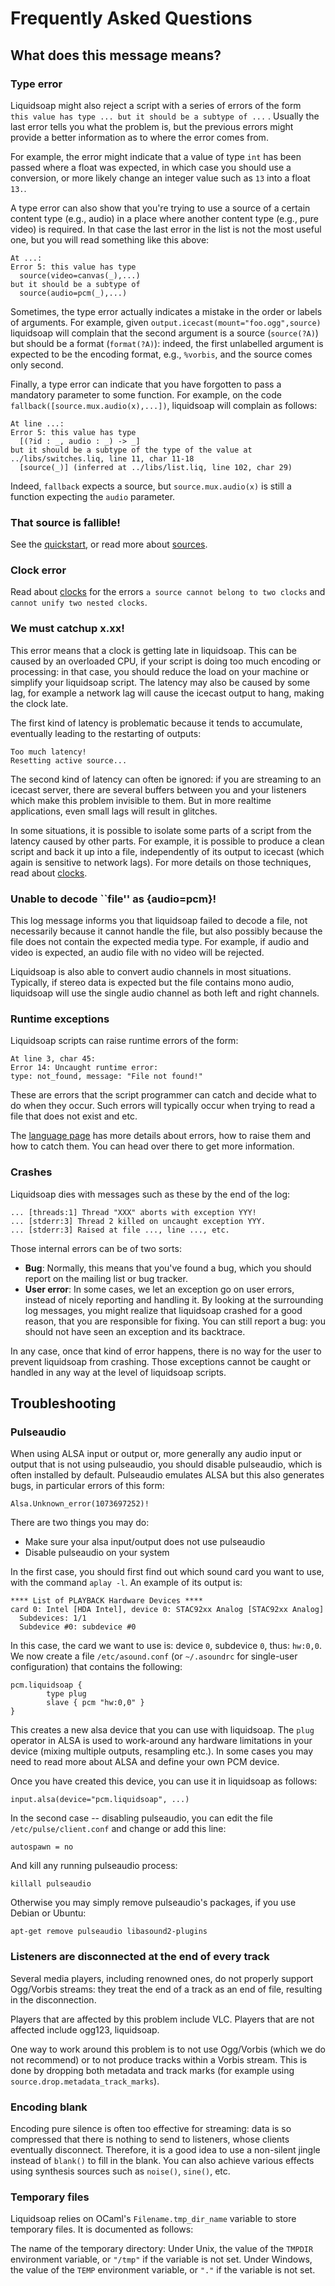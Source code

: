# Frequently Asked Questions

## What does this message means?

### Type error

Liquidsoap might also reject a script with a series of errors of the form ` this value has type ... but it should be a subtype of ...`
. Usually the last error tells you what the problem is, but the previous errors might provide a better information as to where the error comes from.

For example, the error might indicate that a value of type `int` has been passed where a float was expected, in which case you should use a conversion, or more likely change an integer value such as `13` into a float `13.`.

A type error can also show that you're trying to use a source of a certain content type (e.g., audio) in a place where another content type (e.g., pure video) is required. In that case the last error in the list is not the most useful one, but you will read something like this above:

```
At ...:
Error 5: this value has type
  source(video=canvas(_),...)
but it should be a subtype of
  source(audio=pcm(_),...)
```

Sometimes, the type error actually indicates a mistake in the order or labels of arguments. For example, given `output.icecast(mount="foo.ogg",source)` liquidsoap will complain that the second argument is a source (`source(?A)`) but should be a format (`format(?A)`): indeed, the first unlabelled argument is expected to be the encoding format, e.g., `%vorbis`, and the source comes only second.

Finally, a type error can indicate that you have forgotten to pass a mandatory parameter to some function. For example, on the code `fallback([source.mux.audio(x),...])`, liquidsoap will complain as follows:

```
At line ...:
Error 5: this value has type
  [(?id : _, audio : _) -> _]
but it should be a subtype of the type of the value at ../libs/switches.liq, line 11, char 11-18
  [source(_)] (inferred at ../libs/list.liq, line 102, char 29)
```

Indeed, `fallback` expects a source, but `source.mux.audio(x)` is still a function expecting the `audio` parameter.

### That source is fallible!

See the [quickstart](quick_start.html), or read more about
[sources](sources.html).

### Clock error

Read about [clocks](clocks.html) for the errors
`a source cannot belong to two clocks`
and
`cannot unify two nested clocks`.

### We must catchup x.xx!

This error means that a clock is getting late in liquidsoap. This can
be caused by an overloaded CPU, if your script is doing too much encoding
or processing: in that case, you should reduce the load on your machine
or simplify your liquidsoap script. The latency may also be caused by
some lag, for example a network lag will cause the icecast output to
hang, making the clock late.

The first kind of latency is problematic because it tends to accumulate,
eventually leading to the restarting of outputs:

```
Too much latency!
Resetting active source...
```

The second kind of latency can often be ignored: if you are streaming to
an icecast server, there are several buffers between you and your
listeners which make this problem invisible to them. But in more realtime
applications, even small lags will result in glitches.

In some situations, it is possible to isolate some parts of a script
from the latency caused by other parts. For example, it is possible to
produce a clean script and back it up into a file, independently of
its output to icecast (which again is sensitive to network lags).
For more details on those techniques, read about [clocks](clocks.html).

### Unable to decode ``file'' as {audio=pcm}!

This log message informs you that liquidsoap failed to decode a file, not
necessarily because it cannot handle the file, but also possibly because
the file does not contain the expected media type. For example, if audio and video
is expected, an audio file with no video will be rejected.

Liquidsoap is also able to convert audio channels in most situations. Typically,
if stereo data is expected but the file contains mono audio, liquidsoap will use
the single audio channel as both left and right channels.

### Runtime exceptions

Liquidsoap scripts can raise runtime errors of the form:

```
At line 3, char 45:
Error 14: Uncaught runtime error:
type: not_found, message: "File not found!"
```

These are errors that the script programmer can catch and decide what to do when they
occur. Such errors will typically occur when trying to read a file that does not
exist and etc.

The [language page](language.html) has more details about errors, how to raise them
and how to catch them. You can head over there to get more information.

### Crashes

Liquidsoap dies with messages such as these by the end of the log:

```
... [threads:1] Thread "XXX" aborts with exception YYY!
... [stderr:3] Thread 2 killed on uncaught exception YYY.
... [stderr:3] Raised at file ..., line ..., etc.
```

Those internal errors can be of two sorts:

- **Bug**: Normally, this means that you've found a bug, which you should report on the mailing list or bug tracker.
- **User error**: In some cases, we let an exception go on user errors, instead of nicely reporting and handling it. By looking at the surrounding log messages, you might realize that liquidsoap crashed for a good reason, that you are responsible for fixing. You can still report a bug: you should not have seen an exception and its backtrace.

In any case, once that kind of error happens, there is no way for the
user to prevent liquidsoap from crashing. Those exceptions cannot be
caught or handled in any way at the level of liquidsoap scripts.

## Troubleshooting

### Pulseaudio

When using ALSA input or output or, more generally any audio input or output
that is not using pulseaudio, you should disable pulseaudio, which is often installed
by default. Pulseaudio emulates ALSA but this also generates bugs,
in particular errors of this form:

```
Alsa.Unknown_error(1073697252)!
```

There are two things you may do:

- Make sure your alsa input/output does not use pulseaudio
- Disable pulseaudio on your system

In the first case, you should first find out which sound card you want to use,
with the command `aplay -l`. An example of its output is:

```
**** List of PLAYBACK Hardware Devices ****
card 0: Intel [HDA Intel], device 0: STAC92xx Analog [STAC92xx Analog]
  Subdevices: 1/1
  Subdevice #0: subdevice #0
```

In this case, the card we want to use is: device `0`, subdevice `0`, thus:
`hw:0,0`. We now create a file `/etc/asound.conf` (or `~/.asoundrc` for single-user
configuration) that contains the following:

```liquidsoap
pcm.liquidsoap {
        type plug
        slave { pcm "hw:0,0" }
}
```

This creates a new alsa device that you can use with liquidsoap. The `plug` operator
in ALSA is used to work-around any hardware limitations in your device (mixing multiple
outputs, resampling etc.). In some cases you may need to read more about ALSA and define
your own PCM device.

Once you have created this device, you can use it in liquidsoap as follows:

```liquidsoap
input.alsa(device="pcm.liquidsoap", ...)
```

In the second case -- disabling pulseaudio, you can edit the file `/etc/pulse/client.conf` and
change or add this line:

```
autospawn = no
```

And kill any running pulseaudio process:

```
killall pulseaudio
```

Otherwise you may simply remove pulseaudio's packages, if you use Debian or Ubuntu:

```
apt-get remove pulseaudio libasound2-plugins
```

### Listeners are disconnected at the end of every track

Several media players, including renowned ones, do not properly support
Ogg/Vorbis streams: they treat the end of a track as an end of file,
resulting in the disconnection.

Players that are affected by this problem include VLC.
Players that are not affected include ogg123, liquidsoap.

One way to work around this problem is to not use Ogg/Vorbis (which we
do not recommend) or to not produce tracks within a Vorbis stream.
This is done by dropping both metadata and track marks (for example
using `source.drop.metadata_track_marks`).

### Encoding blank

Encoding pure silence is often too effective for streaming: data is so
compressed that there is nothing to send to listeners, whose clients
eventually disconnect. Therefore, it is a good idea to use a non-silent
jingle instead of `blank()` to fill in the blank. You can
also achieve various effects using synthesis sources such as
`noise()`, `sine()`, etc.

### Temporary files

Liquidsoap relies on OCaml's `Filename.tmp_dir_name` variable to store temporary
files. It is documented as follows:

The name of the temporary directory: Under Unix, the value of the `TMPDIR` environment
variable, or `"/tmp"` if the variable is not set. Under Windows, the value of the `TEMP`
environment variable, or `"."` if the variable is not set.
